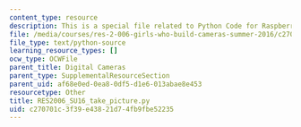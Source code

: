 ```yaml
---
content_type: resource
description: This is a special file related to Python Code for Raspberry Pi .
file: /media/courses/res-2-006-girls-who-build-cameras-summer-2016/c270701c3f39e43821d74fb9fbe52235_RES2006_SU16_take_picture.py
file_type: text/python-source
learning_resource_types: []
ocw_type: OCWFile
parent_title: Digital Cameras
parent_type: SupplementalResourceSection
parent_uid: af68e0ed-0ea8-0df5-d1e6-013abae8e453
resourcetype: Other
title: RES2006_SU16_take_picture.py
uid: c270701c-3f39-e438-21d7-4fb9fbe52235
---
```

